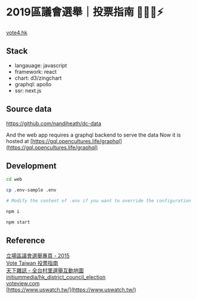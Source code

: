 # 2019區議會選舉｜投票指南 ✋🏻🧡⚡

[vote4.hk](https://vote4.hk)

## Stack

- langauage: javascript
- framework: react
- chart: d3/zingchart
- graphql: apollo
- ssr: next.js

## Source data
https://github.com/nandiheath/dc-data  

And the web app requires a graphql backend to serve the data
Now it is hosted at [https://gql.opencultures.life/graphql](https://gql.opencultures.life/graphql)

## Development

```bash
cd web

cp .env-sample .env

# Modify the content of .env if you want to override the configuration

npm i

npm start
```

## Reference

[立場區議會選舉專頁 - 2015](https://dce2015.thestandnews.com)  
[Vote Taiwan 投票指南](https://councils.g0v.tw)  
[天下雜誌 - 全台村里選舉互動地圖](https://web.cw.com.tw/election2018)  
[initiummedia/hk_district_council_election](https://github.com/initiummedia/hk_district_council_election)  
[voteview.com](https://voteview.com/)  
[https://www.uswatch.tw/](https://www.uswatch.tw/)  
